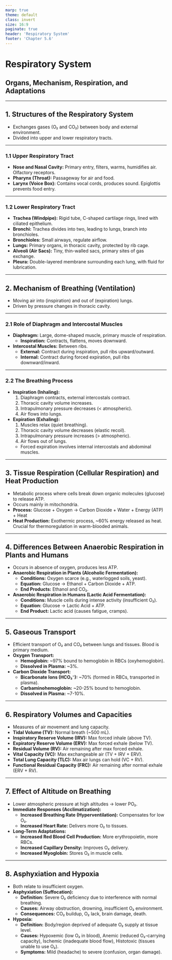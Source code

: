 ```yaml
---
marp: true
theme: default
class: invert
size: 16:9
paginate: true
header: 'Respiratory System'
footer: 'Chapter 5.6'
---
```


# Respiratory System

## Organs, Mechanism, Respiration, and Adaptations

---

## 1. Structures of the Respiratory System

*   Exchanges gases (O₂ and CO₂) between body and external environment.
*   Divided into upper and lower respiratory tracts.

---

### 1.1 Upper Respiratory Tract

*   **Nose and Nasal Cavity:** Primary entry, filters, warms, humidifies air. Olfactory receptors.
*   **Pharynx (Throat):** Passageway for air and food.
*   **Larynx (Voice Box):** Contains vocal cords, produces sound. Epiglottis prevents food entry.

---

### 1.2 Lower Respiratory Tract

*   **Trachea (Windpipe):** Rigid tube, C-shaped cartilage rings, lined with ciliated epithelium.
*   **Bronchi:** Trachea divides into two, leading to lungs, branch into bronchioles.
*   **Bronchioles:** Small airways, regulate airflow.
*   **Lungs:** Primary organs, in thoracic cavity, protected by rib cage.
*   **Alveoli (Air Sacs):** Tiny, thin-walled sacs, primary sites of gas exchange.
*   **Pleura:** Double-layered membrane surrounding each lung, with fluid for lubrication.

---

## 2. Mechanism of Breathing (Ventilation)

*   Moving air into (inspiration) and out of (expiration) lungs.
*   Driven by pressure changes in thoracic cavity.

---

### 2.1 Role of Diaphragm and Intercostal Muscles

*   **Diaphragm:** Large, dome-shaped muscle, primary muscle of respiration.
    *   **Inspiration:** Contracts, flattens, moves downward.
*   **Intercostal Muscles:** Between ribs.
    *   **External:** Contract during inspiration, pull ribs upward/outward.
    *   **Internal:** Contract during forced expiration, pull ribs downward/inward.

---

### 2.2 The Breathing Process

*   **Inspiration (Inhaling):**
    1.  Diaphragm contracts, external intercostals contract.
    2.  Thoracic cavity volume increases.
    3.  Intrapulmonary pressure decreases (< atmospheric).
    4.  Air flows into lungs.
*   **Expiration (Exhaling):**
    1.  Muscles relax (quiet breathing).
    2.  Thoracic cavity volume decreases (elastic recoil).
    3.  Intrapulmonary pressure increases (> atmospheric).
    4.  Air flows out of lungs.
    *   Forced expiration involves internal intercostals and abdominal muscles.

---

## 3. Tissue Respiration (Cellular Respiration) and Heat Production

*   Metabolic process where cells break down organic molecules (glucose) to release ATP.
*   Occurs mainly in mitochondria.
*   **Process:** Glucose + Oxygen → Carbon Dioxide + Water + Energy (ATP) + Heat
*   **Heat Production:** Exothermic process, ~60% energy released as heat. Crucial for thermoregulation in warm-blooded animals.

---

## 4. Differences Between Anaerobic Respiration in Plants and Humans

*   Occurs in absence of oxygen, produces less ATP.
*   **Anaerobic Respiration in Plants (Alcoholic Fermentation):**
    *   **Conditions:** Oxygen scarce (e.g., waterlogged soils, yeast).
    *   **Equation:** Glucose → Ethanol + Carbon Dioxide + ATP.
    *   **End Products:** Ethanol and CO₂.
*   **Anaerobic Respiration in Humans (Lactic Acid Fermentation):**
    *   **Conditions:** Muscle cells during intense activity (insufficient O₂).
    *   **Equation:** Glucose → Lactic Acid + ATP.
    *   **End Product:** Lactic acid (causes fatigue, cramps).

---

## 5. Gaseous Transport

*   Efficient transport of O₂ and CO₂ between lungs and tissues. Blood is primary medium.
*   **Oxygen Transport:**
    *   **Hemoglobin:** ~97% bound to hemoglobin in RBCs (oxyhemoglobin).
    *   **Dissolved in Plasma:** ~3%.
*   **Carbon Dioxide Transport:**
    *   **Bicarbonate Ions (HCO₃⁻):** ~70% (formed in RBCs, transported in plasma).
    *   **Carbaminohemoglobin:** ~20-25% bound to hemoglobin.
    *   **Dissolved in Plasma:** ~7-10%.

---

## 6. Respiratory Volumes and Capacities

*   Measures of air movement and lung capacity.
*   **Tidal Volume (TV):** Normal breath (~500 mL).
*   **Inspiratory Reserve Volume (IRV):** Max forced inhale (above TV).
*   **Expiratory Reserve Volume (ERV):** Max forced exhale (below TV).
*   **Residual Volume (RV):** Air remaining after max forced exhale.
*   **Vital Capacity (VC):** Max exchangeable air (TV + IRV + ERV).
*   **Total Lung Capacity (TLC):** Max air lungs can hold (VC + RV).
*   **Functional Residual Capacity (FRC):** Air remaining after normal exhale (ERV + RV).

---

## 7. Effect of Altitude on Breathing

*   Lower atmospheric pressure at high altitudes → lower PO₂.
*   **Immediate Responses (Acclimatization):**
    *   **Increased Breathing Rate (Hyperventilation):** Compensates for low O₂.
    *   **Increased Heart Rate:** Delivers more O₂ to tissues.
*   **Long-Term Adaptations:**
    *   **Increased Red Blood Cell Production:** More erythropoietin, more RBCs.
    *   **Increased Capillary Density:** Improves O₂ delivery.
    *   **Increased Myoglobin:** Stores O₂ in muscle cells.

---

## 8. Asphyxiation and Hypoxia

*   Both relate to insufficient oxygen.
*   **Asphyxiation (Suffocation):**
    *   **Definition:** Severe O₂ deficiency due to interference with normal breathing.
    *   **Causes:** Airway obstruction, drowning, insufficient O₂ environment.
    *   **Consequences:** CO₂ buildup, O₂ lack, brain damage, death.
*   **Hypoxia:**
    *   **Definition:** Body/region deprived of adequate O₂ supply at tissue level.
    *   **Causes:** Hypoxemic (low O₂ in blood), Anemic (reduced O₂-carrying capacity), Ischemic (inadequate blood flow), Histotoxic (tissues unable to use O₂).
    *   **Symptoms:** Mild (headache) to severe (confusion, organ damage).
